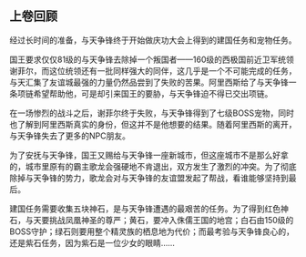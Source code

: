## 上卷回顾

经过长时间的准备，与天争锋终于开始做庆功大会上得到的建国任务和宠物任务。

国王要求仅仅81级的与天争锋去除掉一个叛国者——160级的西极国前近卫军统领谢菲尔，而这位统领还有一批同样强大的同伴，这几乎是一个不可能完成的任务，与天汇集了友谊城最强的力量仍然品尝到了失败的苦果。阿里西斯给了与天争锋一条项链希望帮助他，可是却引来国王的要胁，与天争锋迫不得已交出项链。

在一场惨烈的战斗之后，谢菲尔终于失败，与天争锋得到了七级BOSS宠物，同时也了解到阿里西斯真实的身份，但这并不是他想要的结果。随着阿里西斯的离开，与天争锋失去了更多的NPC朋友。

为了安抚与天争锋，国王又赐给与天争锋一座新城市，但这座城市不是那么好拿的，城市里原有的霸主歌龙会强硬地不肯退出，双方发生了激烈的冲突。为了彻底除掉与天争锋的势力，歌龙会对与天争锋的友谊盟发起了帮战，看谁能够坚持到最后。

建国任务需要收集五块神石，是与天争锋遭遇的最艰苦的任务。为了得到红色神石，与天要挑战凤凰神圣的尊严；黄石，要冲入侏儒王国的地宫；白石由150级的BOSS守护；绿石则要用整个精灵族的栖息地为代价；而最考验与天争锋良心的，还是紫石任务，因为紫石是一位少女的眼睛……

